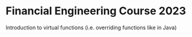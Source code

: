 # Financial Engineering Course 2023
Introduction to virtual functions (i.e. overriding functions like in Java)
